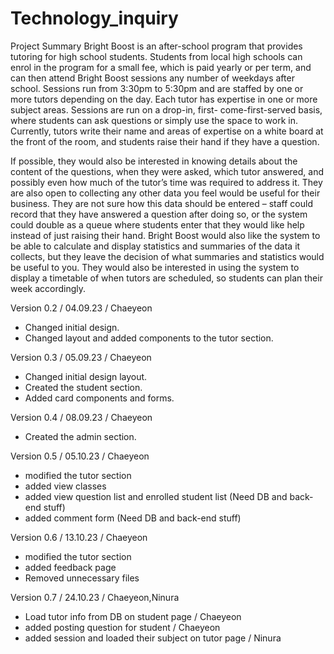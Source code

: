 # Technology_inquiry

Project Summary
Bright  Boost is  an  after-school program that  provides  tutoring  for  high  school  students. 
Students from local high schools can enrol in the program for a small fee, which is paid yearly 
or per term, and can then attend Bright Boost sessions any number of weekdays after school. 
Sessions run from 3:30pm to 5:30pm and are staffed by one or more tutors depending on the 
day. Each tutor has expertise in one or more subject areas. Sessions are run on a drop-in, first- 
come-first-served basis, where students can ask questions or simply use the space to work in. 
Currently, tutors write their name and areas of expertise on a white board at the front of the 
room, and students raise their hand if they have a question.

If possible, they would also be interested in knowing details about the content of the questions, 
when they were asked, which tutor answered, and possibly even how much of the tutor’s time 
was required to address it. They are also open to collecting any other data you feel would be 
useful for their business.
They are not sure how this data should be entered – staff could record that they have answered 
a question after doing so, or the system could double as a queue where students enter that 
they would like help instead of just raising their hand.
Bright Boost would also like the system to be able to calculate and display statistics and 
summaries of the data it collects, but they leave the decision of what summaries and statistics 
would be useful to you. They would also be interested in using the system to display a timetable 
of when tutors are scheduled, so students can plan their week accordingly.

Version 0.2 / 04.09.23 / Chaeyeon
- Changed initial design.
- Changed layout and added components to the tutor section.

Version 0.3 / 05.09.23 / Chaeyeon
- Changed initial design layout.
- Created the student section.
- Added card components and forms.

Version 0.4 / 08.09.23 / Chaeyeon
- Created the admin section.

Version 0.5 / 05.10.23 / Chaeyeon
- modified the tutor section
- added view classes
- added view question list and enrolled student list (Need DB and back-end stuff)
- added comment form (Need DB and back-end stuff)

Version 0.6 / 13.10.23 / Chaeyeon
- modified the tutor section
- added feedback page
- Removed unnecessary files

Version 0.7 / 24.10.23 / Chaeyeon,Ninura
- Load tutor info from DB on student page / Chaeyeon
- added posting question for student / Chaeyeon
- added session and loaded their subject on tutor page / Ninura
